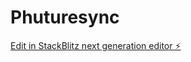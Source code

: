 # Phuturesync

[Edit in StackBlitz next generation editor ⚡️](https://stackblitz.com/~/github.com/Phuturedigital/Phuturesync)